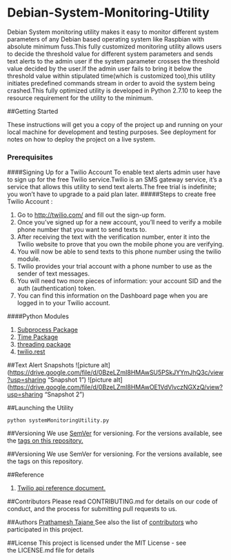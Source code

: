 # Debian-System-Monitoring-Utility

Debian System monitoring utility makes it easy to monitor different system parameters of any Debian based operating system like Raspbian with absolute minimum fuss.This fully customized monitoring utility allows users to decide the threshold value for different system parameters and sends text alerts to the admin user if the system parameter crosses the threshold value decided by the user.If the admin user fails to bring it below the threshold value within stipulated time(which is customized too),this utility initiates predefined commands stream in order to avoid the system being crashed.This fully optimized utility is developed in Python 2.7.10 to keep the resource requirement for the utility to the minimum.

##Getting Started

These instructions will get you a copy of the project up and running on your local machine for development and testing purposes. See deployment for notes on how to deploy the project on a live system.

### Prerequisites

####Signing Up for a Twilio Account 
To enable text alerts admin user have to sign up for the free Twilio service.Twilio is an SMS gateway service,  it’s a service that allows this utility to send text   alerts.The free trial is indefinite; you won’t have to upgrade to a paid plan later.
#####Steps to create free Twilio Account :
1. Go to http://twilio.com/ and fill out the sign-up form.
2.  Once you’ve signed up for a new account, you’ll need to verify a mobile phone number that you want to send texts to.
3. After receiving the text with the verification number, enter it into the Twilio website to prove that you own the mobile phone you are verifying. 
4. You will now be able to send texts to this phone number using the twilio module. 
5. Twilio provides your trial account with a phone number to use as the sender of text messages. 
6. You will need two more pieces of information: your account SID and the auth (authentication) token. 
7. You can find this information on the Dashboard page when you are logged in to your Twilio account.

####Python Modules 
1. <a href=“https://docs.python.org/2/library/subprocess.html”>Subprocess Package</a>
2. <a href=“https://docs.python.org/2/library/time.html”>Time Package</a>
3. <a href=“https://docs.python.org/2/library/threading.html”>threading package</a>
4. <a href=“https://www.twilio.com/docs/quickstart/python/devenvironment#installing-virtualenv-with-python-24”>twilio.rest </a>

##Text Alert Snapshots
![picture alt](https://drive.google.com/file/d/0BzeLZmI8HMAwSU5PSkJYYmJhQ3c/view?usp=sharing “Snapshot 1”)
![picture alt](https://drive.google.com/file/d/0BzeLZmI8HMAwOE1VdVlvczNGXzQ/view?usp=sharing “Snapshot 2”)

##Launching the Utility
```
python systemMonitoringUtility.py
```

##Versioning
We use <a href=“http://semver.org/”>SemVer</a> for versioning. For the versions available, see the <a href=“https://github.com/prathameshtajane/Debian-System-Monitoring-Utility/releases”>tags on this repository.</a>

##Versioning
We use SemVer for versioning. For the versions available, see the tags on this repository.

##Reference
1. <a href=“https://www.twilio.com/docs/”>Twilio api reference document.</a>

##Contributors
Please read CONTRIBUTING.md for details on our code of conduct, and the process for submitting pull requests to us.

##Authors
<a href=“linkedin.com/in/prathamesh-tajane”>Prathamesh Tajane </a>
See also the list of <a href=“https://github.com/prathameshtajane/Debian-System-Monitoring-Utility/graphs/contributors”>contributors</a> who participated in this project.

##License
This project is licensed under the MIT License - see the LICENSE.md file for details
